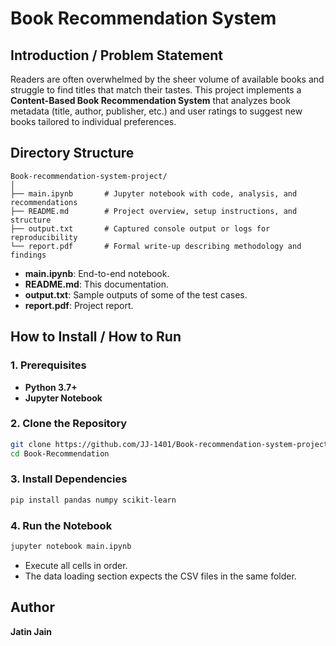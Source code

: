 # Book Recommendation System

## Introduction / Problem Statement
Readers are often overwhelmed by the sheer volume of available books and struggle to find titles that match their tastes. This project implements a **Content-Based Book Recommendation System** that analyzes book metadata (title, author, publisher, etc.) and user ratings to suggest new books tailored to individual preferences.

## Directory Structure

```plaintext
Book-recommendation-system-project/
│
├── main.ipynb       # Jupyter notebook with code, analysis, and recommendations
├── README.md        # Project overview, setup instructions, and structure
├── output.txt       # Captured console output or logs for reproducibility
└── report.pdf       # Formal write-up describing methodology and findings
```

- **main.ipynb**: End-to-end notebook.  
- **README.md**: This documentation.  
- **output.txt**: Sample outputs of some of the test cases.  
- **report.pdf**: Project report.

## How to Install / How to Run

### 1. Prerequisites
- **Python 3.7+**  
- **Jupyter Notebook**  

### 2. Clone the Repository
```bash
git clone https://github.com/JJ-1401/Book-recommendation-system-project
cd Book-Recommendation
```

### 3. Install Dependencies
```bash
pip install pandas numpy scikit-learn
```

### 4. Run the Notebook
```bash
jupyter notebook main.ipynb
```
- Execute all cells in order.  
- The data loading section expects the CSV files in the same folder.  

## Author
**Jatin Jain**
